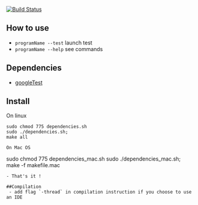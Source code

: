 [![Build Status](https://travis-ci.org/AdrienJarretier/CamlCompiler.svg?branch=master)](https://travis-ci.org/AdrienJarretier/CamlCompiler)


## How to use
 - `programName --test` launch test
 - `programName --help` see commands

## Dependencies
- [googleTest](https://github.com/google/googletest)

## Install
On linux

```
sudo chmod 775 dependencies.sh
sudo ./dependencies.sh;
make all

On Mac OS

```
sudo chmod 775 dependencies_mac.sh
sudo ./dependencies_mac.sh;
make -f makefile.mac
```
- That's it !

##Compilation
 - add flag `-thread` in compilation instruction if you choose to use an IDE
